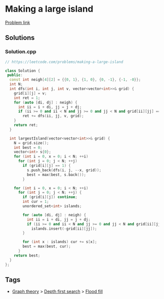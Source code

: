 # Making a large island

[Problem link](https://leetcode.com/problems/making-a-large-island)

## Solutions


### Solution.cpp
```cpp
// https://leetcode.com/problems/making-a-large-island

class Solution {
 public:
  const int neigh[4][2] = {{0, 1}, {1, 0}, {0, -1}, {-1, -0}};
  int N;
  int dfs(int i, int j, int v, vector<vector<int>>& grid) {
    grid[i][j] = v;
    int ret = 1;
    for (auto [di, dj] : neigh) {
      int ii = i + di, jj = j + dj;
      if (ii >= 0 and ii < N and jj >= 0 and jj < N and grid[ii][jj] == 1)
        ret += dfs(ii, jj, v, grid);
    }
    return ret;
  }

  int largestIsland(vector<vector<int>>& grid) {
    N = grid.size();
    int best = 0;
    vector<int> s{0};
    for (int i = 0, x = 0; i < N; ++i)
      for (int j = 0; j < N; ++j)
        if (grid[i][j] == 1) {
          s.push_back(dfs(i, j, --x, grid));
          best = max(best, s.back());
        }

    for (int i = 0, x = 0; i < N; ++i)
      for (int j = 0; j < N; ++j) {
        if (grid[i][j]) continue;
        int cur = 1;
        unordered_set<int> islands;

        for (auto [di, dj] : neigh) {
          int ii = i + di, jj = j + dj;
          if (ii >= 0 and ii < N and jj >= 0 and jj < N and grid[ii][jj])
            islands.insert(-grid[ii][jj]);
        }

        for (int x : islands) cur += s[x];
        best = max(best, cur);
      }
    return best;
  }
};
```
## Tags

* [Graph theory](/README.md#Graph_theory) > [Depth first search](/README.md#Graph_theory-Depth_first_search) > [Flood fill](/README.md#Graph_theory-Depth_first_search-Flood_fill)
